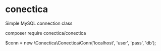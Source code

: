 # conectica
Simple MySQL connection class

composer require conectica/conectica

$conn = new \Conectica\Conectica\Conn('localhost', 'user', 'pass', 'db');

